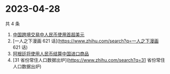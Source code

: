# 2023-04-28

共 4 条

<!-- BEGIN -->
<!-- 最后更新时间 Fri Apr 28 2023 13:08:30 GMT+0800 (China Standard Time) -->

1. [中国跨境交易中人民币使用首超美元](https://www.zhihu.com/search?q=中国跨境交易中人民币使用首超美元)
1. [一人之下漫画 621 话](https://www.zhihu.com/search?q=一人之下漫画 621 话)
1. [阿根廷将使用人民币结算中国进口商品](https://www.zhihu.com/search?q=阿根廷将使用人民币结算中国进口商品)
1. [31 省份常住人口数据出炉](https://www.zhihu.com/search?q=31
   省份常住人口数据出炉)

<!-- END -->
